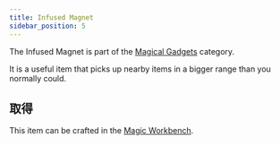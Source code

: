 ```yaml
---
title: Infused Magnet
sidebar_position: 5
---
```


The Infused Magnet is part of the [Magical Gadgets](Magical-Gadgets) category.

It is a useful item that picks up nearby items in a bigger range than you normally could.

## 取得

This item can be crafted in the [Magic Workbench](Magic-Workbench).
